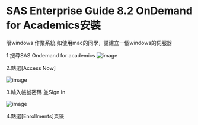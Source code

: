 # SAS Enterprise Guide 8.2 OnDemand for Academics安裝

限windows 作業系統
如使用mac的同學，請建立一個windows的伺服器


1.搜尋SAS Ondemand for academics
![image](https://user-images.githubusercontent.com/103306835/163938096-8fdface4-3ade-43ee-8f6e-17a24c82a783.png)

2.點選[Access Now]

![image](https://user-images.githubusercontent.com/103306835/163938115-0e51ec7b-2a0f-4684-9677-d23f414c723d.png)

3.輸入帳號密碼 並Sign In

![image](https://user-images.githubusercontent.com/103306835/163938229-ccf83500-6f7b-4aa8-b90f-bfa75ef814cd.png)

4.點選[Enrollments]頁籤
